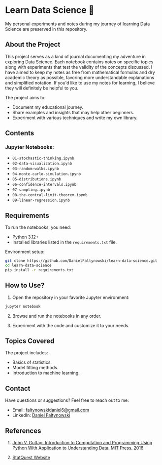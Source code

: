 # Learn Data Science 🚀  
My personal experiments and notes during my journey of learning Data Science are preserved in this repository.  

## About the Project  
This project serves as a kind of journal documenting my adventure in exploring Data Science. Each notebook contains notes on specific topics along with experiments that test the validity of the concepts discussed. I have aimed to keep my notes as free from mathematical formulas and dry academic theory as possible, favoring more understandable explanations and simplified notation. If you'd like to use my notes for learning, I believe they will definitely be helpful to you.  

The project aims to:  
- Document my educational journey.  
- Share examples and insights that may help other beginners.  
- Experiment with various techniques and write my own library.  

## Contents  
### Jupyter Notebooks:  
- ``01-stochastic-thinking.ipynb``
- ``02-data-visualization.ipynb``
- ``03-random-walks.ipynb``
- ``04-monte-carlo-simulation.ipynb``
- ``05-distributions.ipynb``
- ``06-confidence-intervals.ipynb``
- ``07-sampling.ipynb``
- ``08-the-central-limit-theorem.ipynb``
- ``09-linear-regression.ipynb``

## Requirements  
To run the notebooks, you need:  
- Python 3.12+  
- Installed libraries listed in the `requirements.txt` file.  

Environment setup:  
```bash
git clone https://github.com/DanielFaltynowski/learn-data-science.git
cd learn-data-science  
pip install -r requirements.txt  
```

## How to Use?  
1. Open the repository in your favorite Jupyter environment:  
```bash
jupyter notebook
```

2. Browse and run the notebooks in any order.  

3. Experiment with the code and customize it to your needs.  

## Topics Covered  
The project includes:  
- Basics of statistics.  
- Model fitting methods.  
- Introduction to machine learning.  

## Contact  
Have questions or suggestions? Feel free to reach out to me:  
- Email: faltynowskidaniel6@gmail.com  
- LinkedIn: [Daniel Faltynowski](https://www.linkedin.com/in/daniel-faltynowski-2a058a26a)

## References

1. [John V. Guttag. Introduction to Computation and Programming Using Python With Application to Understanding Data. MIT Press. 2016](https://www.amazon.com/Introduction-Computation-Programming-Using-Python/dp/0262529629)

2. [StatQuest Website](https://statquest.org)
